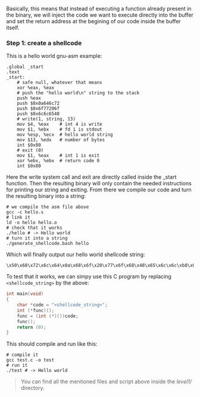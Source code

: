 Basically, this means that instead of executing a function already present in
the binary, we will inject the code we want to execute directly into the buffer
and set the return address at the begining of our code inside the buffer itself.

### Step 1: create a shellcode

This is a hello world gnu-asm example:

```assembly
.global _start
.text
_start:
	# safe null, whatever that means
	xor %eax, %eax
	# push the "hello world\n" string to the stack
	push %eax
	push $0x0a646c72
	push $0x6f77206f
	push $0x6c6c6548
	# write(1, string, 13)
	mov $4, %eax	# int 4 is write
	mov $1, %ebx	# fd 1 is stdout
	mov %esp, %ecx	# hello world string
	mov $13, %edx	# number of bytes
	int $0x80
	# exit (0)
	mov $1, %eax	# int 1 is exit
	xor %ebx, %ebx	# return code 0
	int $0x80
```

Here the write system call and exit are directly called inside the \_start
function. Then the resulting binary will only contain the needed instructions
for printing our string and exiting. From there we compile our code and turn the
resulting binary into a string:

```shell
# we compile the asm file above
gcc -c hello.s
# link it
ld -o hello hello.o
# check that it works
./hello # -> Hello world
# turn it into a string
./generate_shellcode.bash hello
```

Which will finally output our hello world shellcode string:

```
\x50\x68\x72\x6c\x64\x0a\x68\x6f\x20\x77\x6f\x68\x48\x65\x6c\x6c\xb8\x04\x00\x00\x00\xbb\x01\x00\x00\x00\x89\xe1\xba\x0d\x00\x00\x00\xcd\x80\xb8\x01\x00\x00\x00\x31\xdb\xcd\x80
```

To test that it works, we can simpy use this C program by replacing
`<shellcode_string>` by the above:

```C
int main(void)
{
	char *code = "<shellcode_string>";
	int (*func)();
	func = (int (*)())code;
	func();
	return (0);
}
```

This should compile and run like this:

```shell
# compile it
gcc test.c -o test
# run it
./test # -> Hello world
```

> You can find all the mentioned files and script above inside the _level1/_
> directory.
